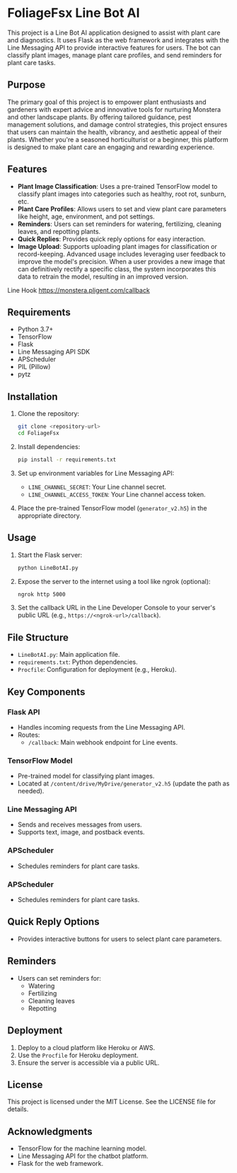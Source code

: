 # FoliageFsx Line Bot AI

This project is a Line Bot AI application designed to assist with plant care and diagnostics. It uses Flask as the web framework and integrates with the Line Messaging API to provide interactive features for users. The bot can classify plant images, manage plant care profiles, and send reminders for plant care tasks.

## Purpose

The primary goal of this project is to empower plant enthusiasts and gardeners with expert advice and innovative tools for nurturing Monstera and other landscape plants. By offering tailored guidance, pest management solutions, and damage control strategies, this project ensures that users can maintain the health, vibrancy, and aesthetic appeal of their plants. Whether you're a seasoned horticulturist or a beginner, this platform is designed to make plant care an engaging and rewarding experience.

## Features

- **Plant Image Classification**: Uses a pre-trained TensorFlow model to classify plant images into categories such as healthy, root rot, sunburn, etc.
- **Plant Care Profiles**: Allows users to set and view plant care parameters like height, age, environment, and pot settings.
- **Reminders**: Users can set reminders for watering, fertilizing, cleaning leaves, and repotting plants.
- **Quick Replies**: Provides quick reply options for easy interaction.
- **Image Upload**: Supports uploading plant images for classification or record-keeping. Advanced usage includes leveraging user feedback to improve the model's precision. When a user provides a new image that can definitively rectify a specific class, the system incorporates this data to retrain the model, resulting in an improved version.

Line Hook
https://monstera.pligent.com/callback

## Requirements

- Python 3.7+
- TensorFlow
- Flask
- Line Messaging API SDK
- APScheduler
- PIL (Pillow)
- pytz

## Installation

1. Clone the repository:
   ```bash
   git clone <repository-url>
   cd FoliageFsx
   ```

2. Install dependencies:
   ```bash
   pip install -r requirements.txt
   ```

3. Set up environment variables for Line Messaging API:
   - `LINE_CHANNEL_SECRET`: Your Line channel secret.
   - `LINE_CHANNEL_ACCESS_TOKEN`: Your Line channel access token.

4. Place the pre-trained TensorFlow model (`generator_v2.h5`) in the appropriate directory.

## Usage

1. Start the Flask server:
   ```bash
   python LineBotAI.py
   ```

2. Expose the server to the internet using a tool like ngrok (optional):
   ```bash
   ngrok http 5000
   ```

3. Set the callback URL in the Line Developer Console to your server's public URL (e.g., `https://<ngrok-url>/callback`).

## File Structure

- `LineBotAI.py`: Main application file.
- `requirements.txt`: Python dependencies.
- `Procfile`: Configuration for deployment (e.g., Heroku).

## Key Components

### Flask API
- Handles incoming requests from the Line Messaging API.
- Routes:
  - `/callback`: Main webhook endpoint for Line events.

### TensorFlow Model
- Pre-trained model for classifying plant images.
- Located at `/content/drive/MyDrive/generator_v2.h5` (update the path as needed).

### Line Messaging API
- Sends and receives messages from users.
- Supports text, image, and postback events.

### APScheduler
- Schedules reminders for plant care tasks.


### APScheduler
- Schedules reminders for plant care tasks.

## Quick Reply Options
- Provides interactive buttons for users to select plant care parameters.

## Reminders
- Users can set reminders for:
  - Watering
  - Fertilizing
  - Cleaning leaves
  - Repotting

## Deployment

1. Deploy to a cloud platform like Heroku or AWS.
2. Use the `Procfile` for Heroku deployment.
3. Ensure the server is accessible via a public URL.

## License

This project is licensed under the MIT License. See the LICENSE file for details.

## Acknowledgments

- TensorFlow for the machine learning model.
- Line Messaging API for the chatbot platform.
- Flask for the web framework.